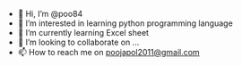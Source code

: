 - 👋 Hi, I’m @poo84
- 👀 I’m interested in learning python programming language
- 🌱 I’m currently learning Excel sheet
- 💞️ I’m looking to collaborate on ...
- 📫 How to reach me on poojapol2011@gmail.com 

<!---
poo84/poo84 is a ✨ special ✨ repository because its `README.md` (this file) appears on your GitHub profile.
You can click the Preview link to take a look at your changes.
--->
